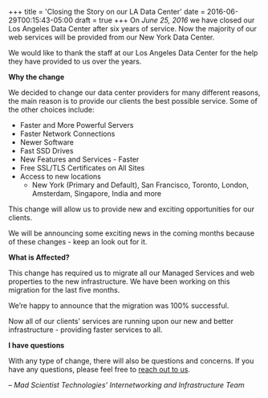 +++
title = 'Closing the Story on our LA Data Center'
date = 2016-06-29T00:15:43-05:00
draft = true
+++
On _June 25, 2016_ we have closed our Los Angeles Data Center after six years of service. Now the majority of our web services will be provided from our New York Data Center.

We would like to thank the staff at our Los Angeles Data Center for the help they have provided to us over the years.

**Why the change**

We decided to change our data center providers for many different reasons, the main reason is to provide our clients the best possible service. Some of the other choices include:

 * Faster and More Powerful Servers
 * Faster Network Connections
 * Newer Software
 * Fast SSD Drives
 * New Features and Services - Faster
 * Free SSL/TLS Certificates on All Sites
 * Access to new locations
   * New York (Primary and Default), San Francisco, Toronto, London, Amsterdam, Singapore, India and more

This change will allow us to provide new and exciting opportunities for our clients.

We will be announcing some exciting news in the coming months because of these changes - keep an look out for it.

**What is Affected?**

This change has required us to migrate all our Managed Services and   web properties to the new infrastructure. We have been working on this migration for the last five months.

We’re happy to announce that the migration was 100% successful.

Now all of our clients’ services are running upon our new and better infrastructure - providing faster services to all.

**I have questions**

With any type of change, there will also be questions and concerns. If you have any questions, please feel free to [reach out to us](https://madscitech.com/about/contact/).

_– Mad Scientist Technologies’ Internetworking and Infrastructure Team_
